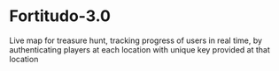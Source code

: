 # Fortitudo-3.0
Live map for treasure hunt, tracking progress of users in real time, by authenticating players at each location with unique key provided at that location 
